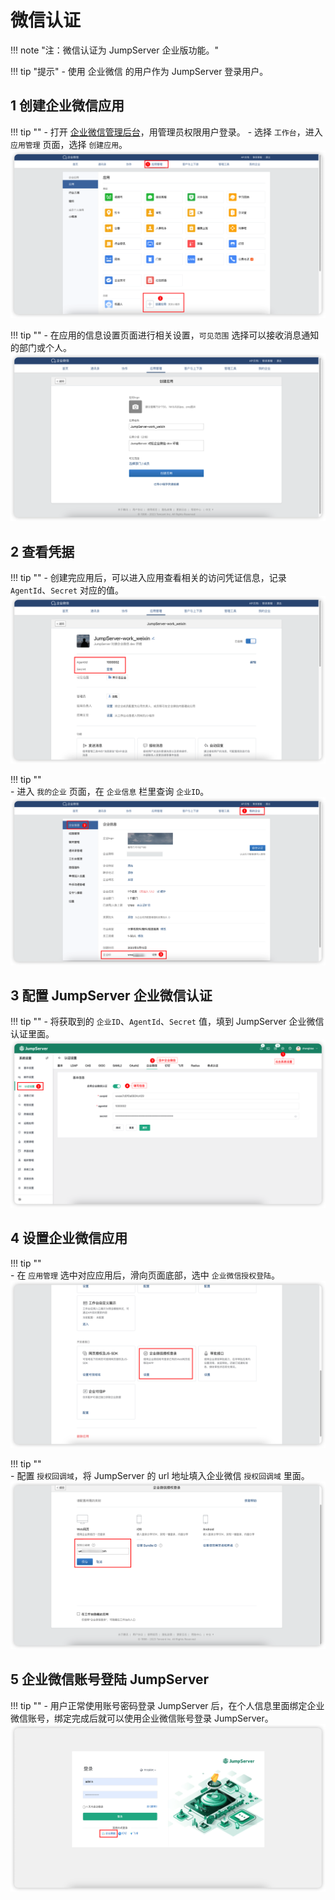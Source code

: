 # 微信认证
!!! note "注：微信认证为 JumpServer 企业版功能。"

!!! tip "提示"
    - 使用 企业微信 的用户作为 JumpServer 登录用户。

## 1 创建企业微信应用
!!! tip ""
    - 打开 [企业微信管理后台](https://work.weixin.qq.com/)，用管理员权限用户登录。
    - 选择 `工作台`，进入 `应用管理` 页面，选择 `创建应用`。
![微信应用](../../../img/wechat_01.png)

!!! tip ""
    - 在应用的信息设置页面进行相关设置，`可见范围` 选择可以接收消息通知的部门或个人。
![配置应用](../../../img/wechat_02.png)

## 2 查看凭据
!!! tip ""
    - 创建完应用后，可以进入应用查看相关的访问凭证信息，记录 `AgentId`、`Secret` 对应的值。
![应用信息](../../../img/wechat_03.png)

!!! tip ""    
    - 进入 `我的企业` 页面，在 `企业信息` 栏里查询 `企业ID`。
![企业id](../../../img/wechat_04.png)

## 3 配置 JumpServer 企业微信认证
!!! tip ""
    - 将获取到的 `企业ID`、`AgentId`、`Secret` 值，填到 JumpServer 企业微信认证里面。
![配置认证](../../../img/wechat_05.png)

## 4 设置企业微信应用
!!! tip ""    
    - 在 `应用管理` 选中对应应用后，滑向页面底部，选中 `企业微信授权登陆`。
![配置信任](../../../img/wechat_06.png)

!!! tip ""    
    - 配置 `授权回调域`，将 JumpServer 的 url 地址填入企业微信 `授权回调域` 里面。
![配置信任2](../../../img/wechat_07.png)

## 5 企业微信账号登陆 JumpServer
!!! tip ""
    - 用户正常使用账号密码登录 JumpServer 后，在个人信息里面绑定企业微信账号，绑定完成后就可以使用企业微信账号登录 JumpServer。
![企业微信登陆](../../../img/wechat_08.png)